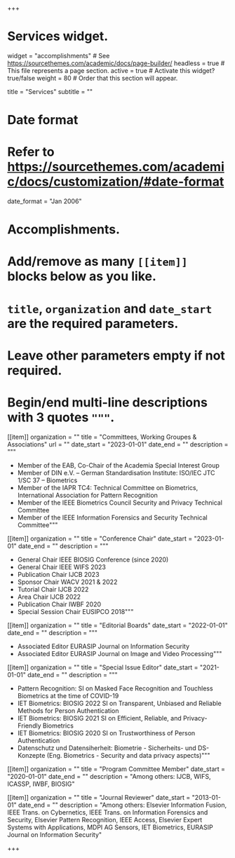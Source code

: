 +++
# Services widget.
widget = "accomplishments"  # See https://sourcethemes.com/academic/docs/page-builder/
headless = true  # This file represents a page section.
active = true  # Activate this widget? true/false
weight = 80  # Order that this section will appear.

title = "Services"
subtitle = ""

# Date format
#   Refer to https://sourcethemes.com/academic/docs/customization/#date-format
date_format = "Jan 2006"

# Accomplishments.
#   Add/remove as many `[[item]]` blocks below as you like.
#   `title`, `organization` and `date_start` are the required parameters.
#   Leave other parameters empty if not required.
#   Begin/end multi-line descriptions with 3 quotes `"""`.

[[item]]
  organization = ""
  title = "Committees, Working Groupes & Associations"
  url = ""
  date_start = "2023-01-01"
  date_end = ""
  description = """
  - Member of the EAB, Co-Chair of the Academia Special Interest Group
  - Member of DIN e.V. – German Standardisation Institute: ISO/IEC JTC 1/SC 37 – Biometrics
  - Member of the IAPR TC4: Technical Committee on Biometrics, International Association for Pattern Recognition
  - Member of the IEEE Biometrics Council Security and Privacy Technical Committee
  - Member of the IEEE Information Forensics and Security Technical Committee"""

[[item]]
  organization = ""
  title = "Conference Chair"
  date_start = "2023-01-01"
  date_end = ""
  description = """
  - General Chair IEEE BIOSIG Conference (since 2020)
  - General Chair IEEE WIFS 2023
  - Publication Chair IJCB 2023
  - Sponsor Chair WACV 2021 & 2022
  - Tutorial Chair IJCB 2022
  - Area Chair IJCB 2022
  - Publication Chair IWBF 2020
  - Special Session Chair EUSIPCO 2018"""
 
 [[item]]
  organization = ""
  title = "Editorial Boards"
  date_start = "2022-01-01"
  date_end = ""
  description = """
  - Associated Editor EURASIP Journal on Information Security
  - Associated Editor EURASIP Journal on Image and Video Processing"""

[[item]]
  organization = ""
  title = "Special Issue Editor"
  date_start = "2021-01-01"
  date_end = ""
  description = """
  - Pattern Recognition: SI on Masked Face Recognition and Touchless Biometrics at the time of COVID-19
  - IET Biometrics: BIOSIG 2022 SI on Transparent, Unbiased and Reliable Methods for Person Authentication
  - IET Biometrics: BIOSIG 2021 SI on Efficient, Reliable, and Privacy-Friendly Biometrics
  - IET Biometrics: BIOSIG 2020 SI on Trustworthiness of Person Authentication
  - Datenschutz und Datensiherheit: Biometrie - Sicherheits- und DS-Konzepte (Eng. Biometrics - Security and data privacy aspects)"""

[[item]]
  organization = ""
  title = "Program Committee Member"
  date_start = "2020-01-01"
  date_end = ""
  description = "Among others: IJCB, WIFS, ICASSP, IWBF, BIOSIG"

[[item]]
  organization = ""
  title = "Journal Reviewer"
  date_start = "2013-01-01"
  date_end = ""
  description = "Among others: Elsevier Information Fusion, IEEE Trans. on Cybernetics, IEEE Trans. on Information Forensics and Security, Elsevier Pattern Recognition, IEEE Access, Elsevier Expert Systems with Applications, MDPI AG Sensors, IET Biometrics, EURASIP Journal on Information Security"


  


+++
